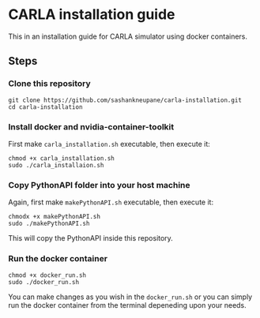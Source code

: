 # CARLA installation guide

This in an installation guide for CARLA simulator using docker containers.

## Steps

### Clone this repository

```
git clone https://github.com/sashankneupane/carla-installation.git
cd carla-installation
```

### Install docker and nvidia-container-toolkit
First make `carla_installation.sh` executable, then execute it:
```
chmod +x carla_installation.sh
sudo ./carla_installaion.sh
```

### Copy PythonAPI folder into your host machine
Again, first make `makePythonAPI.sh` executable, then execute it:
```
chmodx +x makePythonAPI.sh
sudo ./makePythonAPI.sh
```
This will copy the PythonAPI inside this repository.

### Run the docker container
```
chmod +x docker_run.sh
sudo ./docker_run.sh
```
You can make changes as you wish in the `docker_run.sh` or you can simply run the docker container from the terminal depeneding upon your needs.